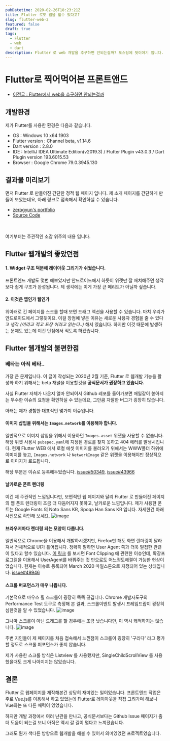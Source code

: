 ```yaml
---
pubDatetime: 2020-02-26T18:23:21Z
title: Flutter 로도 웹을 할수 있다고?
slug: flutter-web-2
featured: false
draft: true
tags:
  - Flutter
  - web
  - dart
description: Flutter 로 web 개발을 추구하면 안되는걸까? 포스팅에 뒷이야기 입니다.
---
```


# Flutter로 찍어먹어본 프론트앤드

- [이전글 : Flutter에서 web을 추구하면 안되는걸까](https://zerogyun.dev/flutter/2020/02/07/Flutter에서-web을-추구하면-안되는걸까.html)

## 개발환경

제가 Flutter를 사용한 환경은 다음과 같습니다.

- OS : Windows 10 x64 1903
- Flutter version : Channel beta, v1.14.6
- Dart version : 2.8.0
- IDE : IntelliJ IDEA Ultimate Edition(v2019.3) / Flutter Plugin v43.0.3 / Dart Plugin version 193.6015.53
- Browser : Google Chrome 79.0.3945.130

## 결과물 미리보기

먼저 Flutter 로 만들어진 간단한 정적 웹 페이지 입니다.
제 소개 페이지를 간단하게 만들어 보았는데요, 아래 링크로 접속해서 확인하실 수 있습니다.

- [zerogyun's portfolio](https://zerogyun.dev/portfolio)
- [Source Code](https://github.com/CXZ7720/Portfolio_flutter)

<br><br>
여기부터는 주관적인 소감 위주의 내용 입니다.

## Flutter 웹개발의 좋았던점

#### 1. Widget 구조 덕분에 레이아웃 그리기가 쉬웠습니다.

프론트엔드 개발도 몇번 해보았지만 안드로이드에서 하듯이 위젯만 잘 배치해주면 생각보다 쉽게 구조가 완성됩니다. 제 생각에는 이게 가장 큰 메리트가 아닐까 싶습니다.

#### 2. 이것은 앱인가 웹인가

위아래로 긴 페이지를 스크롤 할때 보면 드래그 액션을 사용할 수 있습니다. 마치 우리가 안드로이드에서 그렇듯이요. 이걸 장점에 넣은 이유는 새로운 사용자 경험을 줄 수 있다고 생각 _(이라고 적고 포장 이라고 읽는다..)_ 해서 였습니다. 하지만 이것 때문에 발생하는 문제도 있는데 이건 단점에서 적도록 하겠습니다.

## Flutter 웹개발의 불편한점

### 베타는 아직 베타..

가장 큰 문제입니다. 이 글이 작성되는 2020년 2월 기준, Flutter 로 웹개발 기능을 활성화 하기 위해서는 beta 채널을 이용할것을 **공식문서가 권장하고 있습니다.**

사실 Flutter 자체가 나온지 얼마 안되어서 Github 레포를 들어가보면 매일같이 쏟아지는 무수한 이슈의 요청을 확인하실 수 있는데요, 그만큼 자잘한 버그가 굉장히 많습니다.

아래는 제가 경험한 대표적인 몇가지 이슈입니다.

#### 이미지 삽입을 위해서는 `Images.network`를 이용해야 합니다.

일반적으로 이미지 삽입을 위해서 이용하던 `Images.asset` 위젯을 사용할 수 없습니다.
해당 위젯 사용시 `pubspec.yaml`에 지정된 경로를 찾지 못하고 404 에러를 발생시킵니다.
현재 Flutter WEB 에서 로컬 에셋 이미지를 불러오기 위해서는 WWW폴더 하위에 이미지를 놓고, `Images.network` 나 `NetworkImage` 같은 위젯을 이용해야만 정상적으로 이미지가 로드됩니다.

해당 부분은 이슈로 등록해두었습니다. [issue#50349](https://github.com/flutter/flutter/issues/50349), [issue#43966](https://github.com/flutter/flutter/issues/43966)

#### 날카로운 폰트 렌더링

이건 제 주관적인 느낌입니다만, 보편적인 웹 페이지와 달리 Flutter 로 만들어진 페이지의 웹 폰트 렌더링이 조금 더 다듬어지지 못하고, 날카로운 느낌입니다. 제가 사용한 폰트는 Google Fonts 의 Noto Sans KR, Spoqa Han Sans KR 입니다.
자세한건 아래 사진으로 확인해 보세요.
![image](https://user-images.githubusercontent.com/29659112/75315072-f9f9cd00-58a4-11ea-988f-7cf78c65dd32.png)

#### 브라우저마다 렌더링 되는 모양이 다릅니다.

일반적으로 Chrome을 이용해서 개발하시겠지만, Firefox만 해도 화면 렌더링이 달라져서 전체적으로 UI가 틀어집니다.
정확히 말하면 User Agent 쪽과 더욱 밀접한 관련이 있다고 할수 있습니다.
[이 링크](https://github.com/flutter/flutter/issues/50631#issuecomment-585931461) 를 보시면 Font Clipping 에 관련한 이슈인데, 확장프로그램을 이용해서 UserAgent를 바꿔주는 것 만으로도 어느정도해결이 가능한 현상이었습니다.
현재는 이슈로 등록되어 March 2020 마일스톤으로 지정되어 있는 상태입니다.
[issue#49946](https://github.com/flutter/flutter/issues/49946)

#### 스크롤 퍼포먼스가 매우 나쁩니다.

기본적으로 마우스 휠 스크롤이 굉장히 뚝뚝 끊깁니다. Chrome 개발자도구의 Performance Test 도구로 측정해 본 결과, 스크롤이벤트 발생시 프레임드랍이 굉장히 심한것을 알 수 있었습니다.
![image](https://user-images.githubusercontent.com/29659112/75317311-054ff700-58ab-11ea-9e20-793bf66cd6e0.png)

그나마 스크롤이 아닌 드래그를 할 경우에는 조금 낫습니다만, 이 역시 쾌적하지는 않습니다.
![image](https://user-images.githubusercontent.com/29659112/75316777-945c0f80-58a9-11ea-8f92-66f24f073683.png)

주변 지인들이 제 페이지를 처음 접속해서 느낀점이 스크롤이 굉장히 '구리다' 라고 평가할 정도로 스크롤 퍼포먼스가 좋지 않습니다.

제가 사용한 스크롤 방식은 Listview 를 사용했지만, SingleChildScrollView 를 사용했을때도 크게 나아지지는 않았습니다.

## 결론

Flutter 로 웹페이지를 제작해본건 상당히 재미있는 일이었습니다.
프론트엔드 작업은 주로 Vue.js를 이용해서 하고 있었는데 Flutter로 레이아웃을 직접 그려가며 해보니 Vue와는 또 다른 매력이 있었습니다.

하지만 개발 과정에서 여러 난관을 만나고, 공식문서보다는 Github Issue 페이지가 좀 더 도움이 되는걸 보니 아직은 역시 갈 길이 멀다고 느껴졌습니다.

그래도 뭔가 색다른 방향으로 웹개발을 해볼 수 있어서 의미있었던 프로젝트였습니다.
